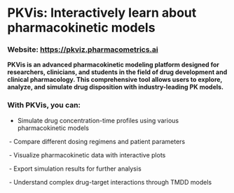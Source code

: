 # PKVis: Interactively learn about pharmacokinetic models

### Website: https://pkviz.pharmacometrics.ai

__PKVis is an advanced pharmacokinetic modeling platform designed for researchers, clinicians, and students in the field of drug development and clinical pharmacology. This comprehensive tool allows users to explore, analyze, and simulate drug disposition with industry-leading PK models.__

### With PKVis, you can:

 - Simulate drug concentration-time profiles using various pharmacokinetic models

 - Compare different dosing regimens and patient parameters

 - Visualize pharmacokinetic data with interactive plots
 
 - Export simulation results for further analysis
 
 - Understand complex drug-target interactions through TMDD models
